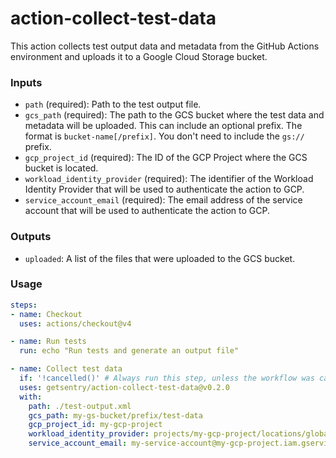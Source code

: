action-collect-test-data
=========================

This action collects test output data and metadata from the GitHub Actions
environment and uploads it to a Google Cloud Storage bucket.

### Inputs

- `path` (required): Path to the test output file.
- `gcs_path` (required): The path to the GCS bucket where the test data and metadata will be uploaded. This can include an optional prefix. The format is `bucket-name[/prefix]`. You don't need to include the `gs://` prefix.
- `gcp_project_id` (required): The ID of the GCP Project where the GCS bucket is located.
- `workload_identity_provider` (required): The identifier of the Workload Identity Provider that will be used to authenticate the action to GCP.
- `service_account_email` (required): The email address of the service account that will be used to authenticate the action to GCP.

### Outputs

- `uploaded`: A list of the files that were uploaded to the GCS bucket.

### Usage

```yaml
steps:
- name: Checkout
  uses: actions/checkout@v4

- name: Run tests
  run: echo "Run tests and generate an output file"

- name: Collect test data
  if: '!cancelled()' # Always run this step, unless the workflow was cancelled
  uses: getsentry/action-collect-test-data@v0.2.0
  with:
    path: ./test-output.xml
    gcs_path: my-gs-bucket/prefix/test-data
    gcp_project_id: my-gcp-project
    workload_identity_provider: projects/my-gcp-project/locations/global/workloadIdentityPools/my-pool/providers/my-provider
    service_account_email: my-service-account@my-gcp-project.iam.gserviceaccount.com
```
